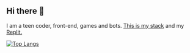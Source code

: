 ## Hi there 👋
I am a teen coder, front-end, games and bots. [This is my stack](https://stackshare.io/lajbel/my-stack) and my [Replit.](https://replit.com/@TereDeJugo)

[![Top Langs](https://github-readme-stats.vercel.app/api/top-langs/?username=Lajbel&theme=dark)](https://github.com/anuraghazra/github-readme-stats)
